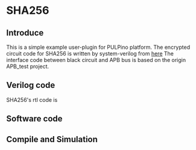 # SHA256
## Introduce
  This is a simple example user-plugin for PULPino platform.
The encrypted circuit code for SHA256 is written by system-verilog from 
[here](https://github.com/rnz/verilog-sha256)
The interface code between black circuit and APB bus 
is based on the origin APB_test project.

## Verilog code
SHA256's rtl code is 

## Software code




## Compile and Simulation



